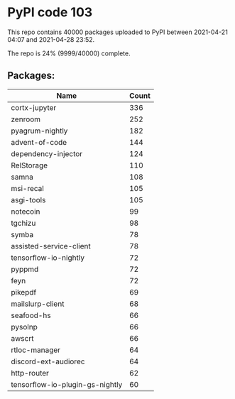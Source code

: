 # PyPI code 103

This repo contains 40000 packages uploaded to PyPI between 
2021-04-21 04:07 and 2021-04-28 23:52.

The repo is 24% (9999/40000) complete.

## Packages:

| Name  | Count |
| ----- | ----- |
| cortx-jupyter | 336 |
| zenroom | 252 |
| pyagrum-nightly | 182 |
| advent-of-code | 144 |
| dependency-injector | 124 |
| RelStorage | 110 |
| samna | 108 |
| msi-recal | 105 |
| asgi-tools | 105 |
| notecoin | 99 |
| tgchizu | 98 |
| symba | 78 |
| assisted-service-client | 78 |
| tensorflow-io-nightly | 72 |
| pyppmd | 72 |
| feyn | 72 |
| pikepdf | 69 |
| mailslurp-client | 68 |
| seafood-hs | 66 |
| pysolnp | 66 |
| awscrt | 66 |
| rtloc-manager | 64 |
| discord-ext-audiorec | 64 |
| http-router | 62 |
| tensorflow-io-plugin-gs-nightly | 60 |



